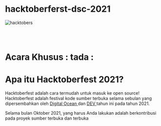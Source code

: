 #  hacktoberferst-dsc-2021
![ hacktobers ](https://hacktoberfest.digitalocean.com/_nuxt/img/logo-hacktoberfest-full.f42e3b1.svg)

\
<br />

#  Acara Khusus : tada :

#  Apa itu Hacktoberfest 2021?

Hacktoberfest adalah cara termudah untuk masuk ke open source! Hacktoberfest adalah festival kode sumber terbuka selama sebulan yang dipersembahkan oleh [ Digital Ocean ](https://www.digitalocean.com/) dan [ DEV ](https://dev.to/) tahun ini pada tahun 2021.

Selama bulan Oktober 2021, yang harus Anda lakukan adalah berkontribusi pada proyek sumber terbuka dan terbuka 
